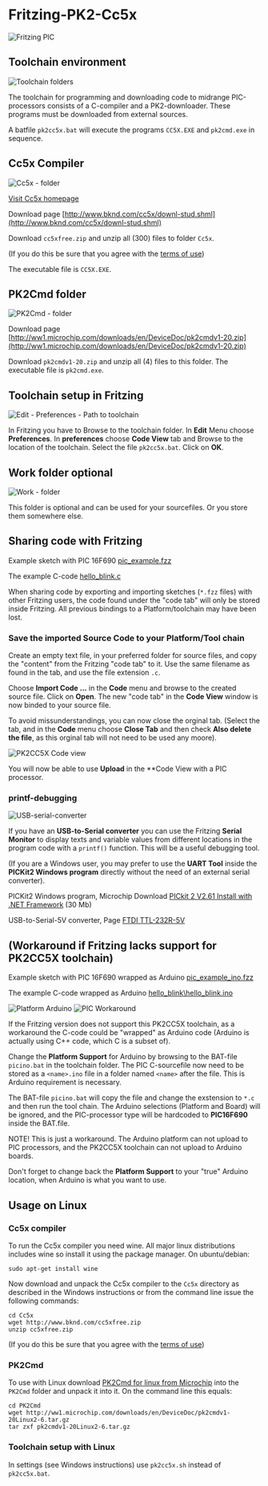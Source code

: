 # Fritzing-PK2-Cc5x

![Fritzing PIC](img/fritzing_pic16.gif)

## Toolchain environment

![Toolchain folders](img/toolchain_folders.gif)

The toolchain for programming and downloading code to midrange PIC-processors consists of a C-compiler and a PK2-downloader. These programs must be downloaded from external sources.

A batfile `pk2cc5x.bat` will execute the programs `CC5X.EXE` and `pk2cmd.exe` in sequence.


## Cc5x Compiler

![Cc5x - folder](img/cc5x_folder.gif)

[Visit Cc5x homepage](http://www.bknd.com/cc5x/)

Download page [http://www.bknd.com/cc5x/downl-stud.shml](http://www.bknd.com/cc5x/downl-stud.shml)

Download  `cc5xfree.zip`  and unzip all (300) files to folder `Cc5x`.

(If you do this be sure that you agree with the
[terms of use](http://www.bknd.com/cc5x/downl-stud.shtml))

The executable file is `CC5X.EXE`.

## PK2Cmd folder

![PK2Cmd - folder](img/pk2_folder.gif)

Download page [http://ww1.microchip.com/downloads/en/DeviceDoc/pk2cmdv1-20.zip](http://ww1.microchip.com/downloads/en/DeviceDoc/pk2cmdv1-20.zip)

Download `pk2cmdv1-20.zip` and unzip all (4) files to this folder. The executable file is `pk2cmd.exe`.

## Toolchain setup in Fritzing

![Edit - Preferences - Path to toolchain](img/edit_preferences.gif)

In Fritzing you have to Browse to the toolchain folder. In **Edit** Menu choose **Preferences**. In **preferences** choose **Code View** tab and Browse to the location of the toolchain. Select the file  `pk2cc5x.bat`. Click on **OK**.

## Work folder optional

![Work - folder](img/work_folder.gif)

This folder is optional and can be used for your sourcefiles. Or you store them somewhere else.


## Sharing code with Fritzing

Example sketch with PIC 16F690 [pic_example.fzz](Work/pic_example.fzz)

The example C-code [hello_blink.c](Work/hello_blink.c)

When sharing code by exporting and importing sketches (`*.fzz` files) with other Fritzing users, the code found under the "code tab" will only be stored inside Fritzing. All previous bindings to a Platform/toolchain may have been lost.

### Save the imported Source Code to your Platform/Tool chain

Create an empty text file, in your preferred folder for source files, and copy the "content" from the Fritzing "code tab" to it. Use the same filename as found in the tab, and use the file extension `.c`.

Choose **Import Code ...** in the **Code** menu and browse to the created source file. Click on **Open**. The new "code tab" in the **Code View** window is now binded to your source file.

To avoid missunderstandings, you can now close the orginal tab. (Select the tab, and in the **Code** menu choose **Close Tab** and then check **Also delete the file**, as this orginal tab will not need to be used any moore). 

![PK2CC5X Code view](img/pk2codeview.gif)

You will now be able to use **Upload** in the **Code View</B> with a PIC processor. 

### printf-debugging

![USB-serial-converter](img/usb2serial.gif)

If you have an **USB-to-Serial converter** you can use the Fritzing **Serial Monitor** to display texts and variable values from different locations in the program code with a `printf()` function. This will be a useful debugging tool.

(If you are a Windows user, you may prefer to use the **UART Tool** inside the **PICKit2 Windows program** directly without the need of an external serial converter). 

PICKit2 Windows program, Microchip Download [PICkit 2 V2.61 Install with .NET Framework](http://ww1.microchip.com/downloads/en/DeviceDoc/PICkit%202%20v2.61.00%20Setup%20dotNET%20A.zip) (30 Mb)

USB-to-Serial-5V converter, Page [FTDI TTL-232R-5V](http://www.ftdichip.com/Products/Cables/USBTTLSerial.htm)

## (Workaround if Fritzing lacks support for PK2CC5X toolchain)

Example sketch with PIC 16F690 wrapped as Arduino [pic_example_ino.fzz](Work/pic_example.fzz)

The example C-code wrapped as Arduino [hello_blink\hello_blink.ino](Work\hello_blink\hello_blink.ino)

![Platform Arduino](img/platform_arduino.gif) ![PIC Workaround](img/platform_picino.gif)

If the Fritzing version does not support this PK2CC5X toolchain, as a workaround the C-code could be "wrapped" as Arduino code (Arduino is actually using C++ code, which C is a subset of). 

Change the **Platform Support** for Arduino by browsing to the BAT-file `picino.bat` in the toolchain folder. The PIC C-sourcefile now need to be stored as a `<name>.ino` file in a folder named `<name>` after the file. This is Arduino requirement is necessary.

The BAT-file `picino.bat` will copy the file and change the exstension to `*.c` and then run the tool chain. The Arduino selections (Platform and Board) will be ignored, and the PIC-processor type will be hardcoded to **PIC16F690** inside the BAT.file.

NOTE! This is just a workaround. The Arduino platform can not upload to PIC processors, and the PK2CC5X toolchain can not upload to Arduino boards.

Don't forget to change back the **Platform Support** to your "true" Arduino location, when Arduino is what you want to use.


## Usage on Linux

### Cc5x compiler
To run the Cc5x compiler you need wine. All major linux distributions
includes wine so install it using the package manager. On
ubuntu/debian:
```
sudo apt-get install wine
```

Now download and unpack the Cc5x compiler to the `Cc5x` directory as
described in the Windows instructions or from the command line issue
the following commands:

```
cd Cc5x
wget http://www.bknd.com/cc5xfree.zip
unzip cc5xfree.zip
```
(If you do this be sure that you agree with the
[terms of use](http://www.bknd.com/cc5x/downl-stud.shtml))

### PK2Cmd
To use with Linux download
[PK2Cmd for linux from Microchip](http://ww1.microchip.com/downloads/en/DeviceDoc/pk2cmdv1-20Linux2-6.tar.gz)
into the `PK2Cmd` folder and unpack it into it. On the command line
this equals:

```
cd PK2Cmd
wget http://ww1.microchip.com/downloads/en/DeviceDoc/pk2cmdv1-20Linux2-6.tar.gz
tar zxf pk2cmdv1-20Linux2-6.tar.gz
```

### Toolchain setup with Linux

In settings (see Windows instructions) use `pk2cc5x.sh` instead of `pk2cc5x.bat`.
